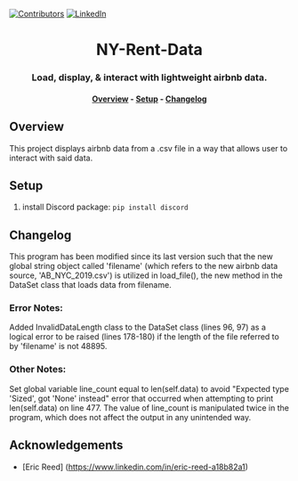 [![Contributors][contributors-shield]][contributors-url]
[![LinkedIn][linkedin-shield]][linkedin-url]

<h1 align="center">NY-Rent-Data</h1>
<h3 align="center">Load, display, & interact with lightweight airbnb data.</h3>

<h4 align="center">
    <a href="#overview">Overview</a> -
    <a href="#setup">Setup</a> -
    <a href="#changelog">Changelog</a>
</h4>
  

## Overview
This project displays airbnb data from a .csv file in a way that allows user to interact with said data.

## Setup
1) install Discord package: `pip install discord`

## Changelog
This program has been modified since its last version such that the new global string object called 'filename' (which refers to the new airbnb data source, 'AB_NYC_2019.csv') is utilized in load_file(), the new method in the DataSet class that loads data from filename.
### Error Notes:
Added InvalidDataLength class to the DataSet class (lines 96, 97) as a logical error to be raised (lines 178-180) if the length of the file referred to by 'filename' is not 48895.
### Other Notes: 
Set global variable line_count equal to len(self.data) to avoid "Expected type 'Sized', got 'None' instead" error that occurred when attempting to print len(self.data) on line 477. The value of line_count is manipulated twice in the program, which does not affect the output in any unintended way.


## Acknowledgements

* [Eric Reed] (https://www.linkedin.com/in/eric-reed-a18b82a1)


[linkedin-shield]: https://img.shields.io/badge/-LinkedIn-black.svg?style=for-the-badge&logo=linkedin&colorB=555
[linkedin-url]: https://linkedin.com/in/williametholke
[contributors-shield]: https://img.shields.io/github/contributors/willtholke/NY-rent-data.svg?style=for-the-badge
[contributors-url]: https://github.com/willtholke/NY-rent-data/contributors
